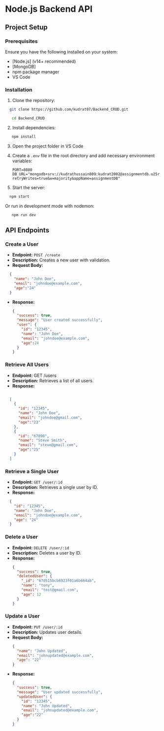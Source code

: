 # Node.js Backend API

## Project Setup

### Prerequisites

Ensure you have the following installed on your system:

- [Node.js] (v14+ recommended)
- [MongoDB] 
- npm package manager
- VS Code

### Installation

1. Clone the repository:
```bash
  git clone https://github.com/kudrat07/Backend_CRUD.git
```
```bash
   cd Backend_CRUD
   ```

2. Install dependencies:
```bash
   npm install
   ```

3. Open the project folder in VS Code

4. Create a `.env` file in the root directory and add necessary environment variables:

   ```env
   PORT=8080
   DB_URL="mongodb+srv://kudrathussain809:kudrat2002@assignmentdb.u25r3.mongodb.net/?retryWrites=true&w=majority&appName=assignmentDB"
5. Start the server:

 ```bash
   npm start
   ```
   
   Or run in development mode with nodemon:

```bash
   npm run dev
   ```


## API Endpoints

### Create a User

- **Endpoint:** `POST /create`
- **Description:** Creates a new user with validation.
- **Request Body:**
```json
  {
    "name": "John Doe",
    "email": "johndoe@example.com",
    "age":"24"
  }
  ```
  
- **Response:**
  ```json
  {
    "success": true,
    "message": "User created successfully",
    "user": {
      "id": "12345",
      "name": "John Doe",
      "email": "johndoe@example.com",
      "age":24
    }
  }
  ```


### Retrieve All Users

- **Endpoint:** GET /users
- **Description:** Retrieves a list of all users.
- **Response:**
```json
  
  [
    {
      "id": "12345",
      "name": "John Doe",
      "email": "johndoe@gmail.com",
      "age":"23"
    },
    {
      "id": "67890",
      "name": "Steve Smith",
      "email": "steve@gmail.com",
      "age":"25"
    }
  ]

  ```
  

### Retrieve a Single User

- **Endpoint:** `GET /user/:id`
- **Description:** Retrieves a single user by ID.
- **Response:**
```json
  {
    "id": "12345",
    "name": "John Doe",
    "email": "johndoe@example.com",
    "age": "24"
  }
  ```

### Delete a User
- **Endpoint:** `DELETE /user/:id`
- **Description:** Deletes a user by ID.
- **Response:**
  ```json
  {
    "success": true,
    "deletedUser": {
      "_id": "67d515bcb6923f01a6b664ab",
      "name": "tony",
      "email": "test@gmail.com",
      "age": 12
    }
  }
  

### Update a User

- **Endpoint:** `PUT /user/:id`
- **Description:** Updates user details.
- **Request Body:**
  ```json
  {
    "name": "John Updated",
    "email": "johnupdated@example.com",
    "age": "22"
  }
  ```
- **Response:**
  ```json
  {
    "success": true,
    "message": "User updated successfully",
    "updatedUser": {
      "id": "12345",
      "name": "John Updated",
      "email": "johnupdated@example.com",
      "age":"22"
    }
  }
  ```



